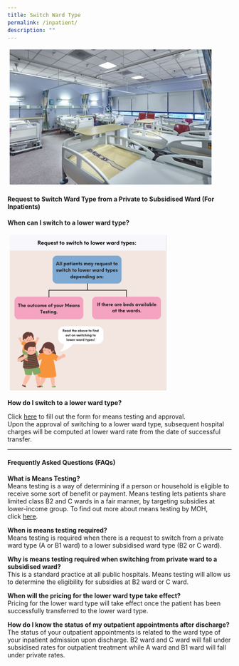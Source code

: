 ```yaml
---
title: Switch Ward Type
permalink: /inpatient/
description: ""
---
```

<img src="images/ward_archive.jpg" style="vertical-align: middle; max-width: 90%; margin: 5px;">

#### **Request to Switch Ward Type from a Private to Subsidised Ward (For Inpatients)**


**When can I switch to a lower ward type?**

<img src="images/inpatient2.png" style="-webkit-tap-highlight-; vertical-align: middle; max-width: 70%; margin: 5px;">

**How do I switch to a lower ward type?**

Click [here](https://www.form.gov.sg/609732dc1916c800111d8660) to fill out the form for means testing and approval.<br>
Upon the approval of switching to a lower ward type, subsequent hospital charges will be computed at lower ward rate from the date of successful transfer.


* * *

#### **Frequently Asked Questions (FAQs)**

**What is Means Testing?**<br>
Means testing is a way of determining if a person or household is eligible to receive some sort of benefit or payment. Means testing lets patients share limited class B2 and C wards in a fair manner, by targeting subsidies at lower-income group. To find out more about means testing by MOH, click [here](https://www.moh.gov.sg/docs/librariesprovider5/resources-statistics/educational-resources/mt-pamphlet-(english).pdf).

**When is means testing required?**<br>
Means testing is required when there is a request to switch from a private ward type (A or B1 ward) to a lower subsidised ward type (B2 or C ward).

**Why is means testing required when switching from private ward to a subsidised ward?** <br>
This is a standard practice at all public hospitals. Means testing will allow us to determine the eligibility for subsidies at B2 ward or C ward.

**When will the pricing for the lower ward type take effect?**<br>
Pricing for the lower ward type will take effect once the patient has been successfully transferred to the lower ward type.

**How do I know the status of my outpatient appointments after discharge?**<br>
The status of your outpatient appointments is related to the ward type of your inpatient admission upon discharge. B2 ward and C ward will fall under subsidised rates for outpatient treatment while A ward and B1 ward will fall under private rates.
